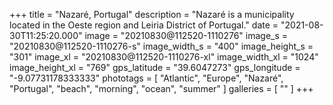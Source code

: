 +++
title = "Nazaré, Portugal"
description = "Nazaré is a municipality located in the Oeste region and Leiria District of Portugal."
date = "2021-08-30T11:25:20.000"
image = "20210830@112520-1110276"
image_s = "20210830@112520-1110276-s"
image_width_s = "400"
image_height_s = "301"
image_xl = "20210830@112520-1110276-xl"
image_width_xl = "1024"
image_height_xl = "769"
gps_latitude = "39.6047273"
gps_longitude = "-9.07731178333333"
phototags = [ "Atlantic", "Europe", "Nazaré", "Portugal", "beach", "morning", "ocean", "summer" ]
galleries = [ "" ]
+++
